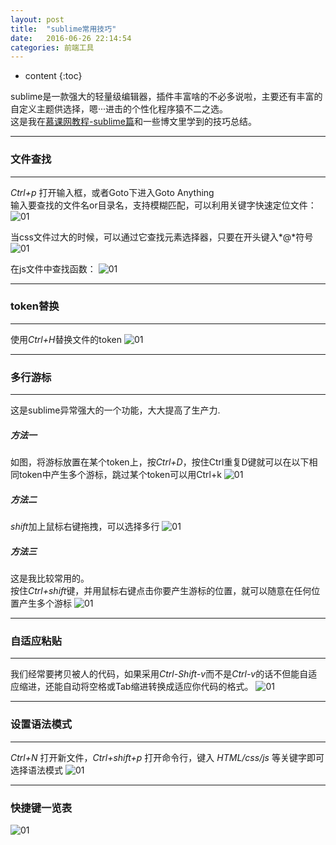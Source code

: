 ```yaml
---
layout: post
title:  "sublime常用技巧"
date:   2016-06-26 22:14:54
categories: 前端工具
---
```


* content
{:toc}

sublime是一款强大的轻量级编辑器，插件丰富啥的不必多说啦，主要还有丰富的自定义主题供选择，嗯···进击的个性化程序猿不二之选。<br>
这是我在[慕课网教程-sublime篇](http://www.imooc.com/view/40)和一些博文里学到的技巧总结。

---

### 文件查找

---

*Ctrl+p* 打开输入框，或者Goto下进入Goto Anything <br>
输入要查找的文件名or目录名，支持模糊匹配，可以利用关键字快速定位文件：
![01]({{"/static/picture/sublime-01.png"}})

当css文件过大的时候，可以通过它查找元素选择器，只要在开头键入*@*符号
![01]({{"/static/picture/sublime-03.png"}})

在js文件中查找函数：
![01]({{"/static/picture/sublime-05.png"}})

---

### token替换

---

使用*Ctrl+H*替换文件的token
![01]({{"/static/picture/sublime-06.png"}})

---

### 多行游标

---

这是sublime异常强大的一个功能，大大提高了生产力.

##### 方法一

如图，将游标放置在某个token上，按*Ctrl+D*，按住Ctrl重复D键就可以在以下相同token中产生多个游标，跳过某个token可以用Ctrl+k
![01]({{"/static/picture/sublime-07.png"}})

##### 方法二

*shift*加上鼠标右键拖拽，可以选择多行
![01]({{"/static/picture/sublime-09.png"}})

##### 方法三

这是我比较常用的。<br>
按住*Ctrl+shift*键，并用鼠标右键点击你要产生游标的位置，就可以随意在任何位置产生多个游标
![01]({{"/static/picture/sublime-08.png"}})

---

### 自适应粘贴

---

我们经常要拷贝被人的代码，如果采用*Ctrl-Shift-v*而不是*Ctrl-v*的话不但能自适应缩进，还能自动将空格或Tab缩进转换成适应你代码的格式。
![01]({{"/static/picture/sublime-10.png"}})

---

### 设置语法模式

---

*Ctrl+N* 打开新文件，*Ctrl+shift+p* 打开命令行，键入 *HTML/css/js* 等关键字即可选择语法模式
![01]({{"/static/picture/sublime-02.png"}})

---

### 快捷键一览表
![01]({{"/static/picture/sublime-11.png"}})